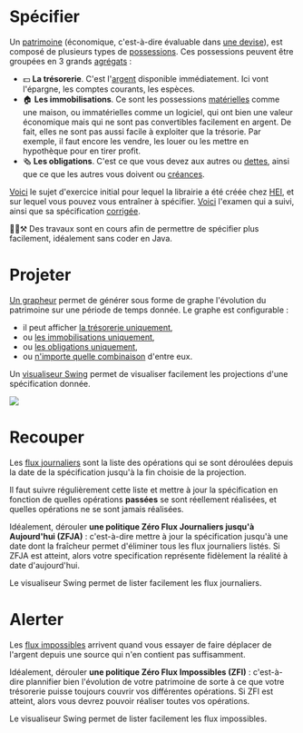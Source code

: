 # Spécifier

Un [patrimoine](https://github.com/hei-school/patrimoine/blob/main/src/main/java/school/hei/patrimoine/modele/Patrimoine.java) (économique,
c'est-à-dire évaluable dans [une devise](https://github.com/hei-school/patrimoine/blob/main/src/main/java/school/hei/patrimoine/modele/Devise.java)),
est composé de plusieurs types de [possessions](https://github.com/hei-school/patrimoine/tree/main/src/main/java/school/hei/patrimoine/modele/possession).
Ces possessions peuvent être groupées en 3 grands [agrégats](https://github.com/hei-school/patrimoine/blob/main/src/main/java/school/hei/patrimoine/modele/possession/TypeAgregat.java) :
- 💵 **La trésorerie**. C'est l'[argent](https://github.com/hei-school/patrimoine/blob/main/src/main/java/school/hei/patrimoine/modele/possession/Argent.java) disponible immédiatement.
  Ici vont l'épargne, les comptes courants, les espèces.
- 🏠 **Les immobilisations**. Ce sont les possessions [matérielles](https://github.com/hei-school/patrimoine/blob/main/src/main/java/school/hei/patrimoine/modele/possession/Materiel.java)
  comme une maison, ou immatérielles comme un logiciel, qui ont bien une valeur économique mais qui ne sont pas convertibles facilement en argent.
  De fait, elles ne sont pas aussi facile à exploiter que la trésorie. Par exemple, il faut encore les vendre, les louer ou les mettre en hypothèque pour en tirer profit.
- 🗞️ **Les obligations**. C'est ce que vous devez aux autres ou [dettes](https://github.com/hei-school/patrimoine/blob/main/src/main/java/school/hei/patrimoine/modele/possession/Dette.java),
  ainsi que ce que les autres vous doivent ou [créances](https://github.com/hei-school/patrimoine/blob/main/src/main/java/school/hei/patrimoine/modele/possession/Creance.java).

[Voici](https://owncloud.hei.school/s/VzAvh2EEr34BAJC) le sujet d'exercice initial pour lequel la librairie a été créée chez [HEI](https://hei.school),
et sur lequel vous pouvez vous entraîner à spécifier.
[Voici](https://owncloud.hei.school/s/SiVASYtItCESdRp) l'examen qui a suivi, ainsi que sa spécification [corrigée](https://github.com/hei-school/patrimoine/blob/main/src/main/java/school/hei/patrimoine/cas/zety/PatrimoineZetyAu3Juillet2024.java).

👷‍♂️⚒️ Des travaux sont en cours afin de permettre de spécifier plus facilement, idéalement sans coder en Java.

# Projeter

[Un grapheur](https://github.com/hei-school/patrimoine/blob/main/src/main/java/school/hei/patrimoine/visualisation/xchart/GrapheurEvolutionPatrimoine.java) permet de générer sous forme de graphe l'évolution du patrimoine sur une période de temps donnée.
Le graphe est configurable :
- il peut afficher [la trésorerie uniquement](https://github.com/hei-school/patrimoine/blob/main/src/test/resources/patrimoine-cresus-sur-quelques-annees_treso.png),
- ou [les immobilisations uniquement](https://github.com/hei-school/patrimoine/blob/main/src/test/resources/patrimoine-cresus-sur-quelques-annees_immo.png),
- ou [les obligations uniquement](https://github.com/hei-school/patrimoine/blob/main/src/test/resources/patrimoine-cresus-sur-quelques-annees_obli.png),
- ou [n'importe quelle combinaison](https://github.com/hei-school/patrimoine/blob/main/src/test/resources/patrimoine-cresus-sur-quelques-annees.png) d'entre eux.

Un [visualiseur Swing](https://github.com/hei-school/patrimoine/blob/main/src/main/java/school/hei/patrimoine/visualisation/swing/ihm/VisualiseurCas.java) permet de visualiser facilement les projections d'une spécification donnée.

![](https://github.com/hei-school/patrimoine/blob/main/doc/ihm-swing.png)

# Recouper

Les [flux journaliers](https://github.com/hei-school/patrimoine/blob/main/src/main/java/school/hei/patrimoine/modele/evolution/FluxJournalier.java)
sont la liste des opérations qui se sont déroulées depuis la date de la spécification jusqu'à la fin choisie de la projection.

Il faut suivre régulièrement cette liste et mettre à jour la spécification en fonction de quelles opérations **passées** se sont réellement réalisées,
et quelles opérations ne se sont jamais réalisées.

Idéalement, dérouler **une politique Zéro Flux Journaliers jusqu'à Aujourd'hui (ZFJA)** :
c'est-à-dire mettre à jour la spécification jusqu'à une date dont la fraîcheur permet d'éliminer tous les flux journaliers listés.
Si ZFJA est atteint, alors votre specification représente fidèlement la réalité à date d'aujourd'hui.

Le visualiseur Swing permet de lister facilement les flux journaliers.

# Alerter

Les [flux impossibles](https://github.com/hei-school/patrimoine/blob/main/src/main/java/school/hei/patrimoine/modele/evolution/EvolutionPatrimoine.java#L68)
arrivent quand vous essayer de faire déplacer de l'argent depuis une source qui n'en contient pas suffisamment.

Idéalement, dérouler **une politique Zéro Flux Impossibles (ZFI)** :
c'est-à-dire plannifier bien l'évolution de votre patrimoine de sorte à ce que votre trésorerie puisse toujours couvrir vos différentes opérations.
Si ZFI est atteint, alors vous devrez pouvoir réaliser toutes vos opérations.

Le visualiseur Swing permet de lister facilement les flux impossibles.
